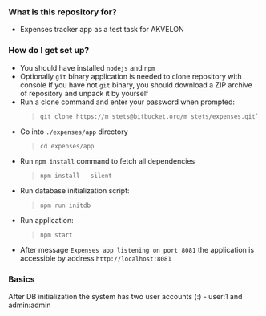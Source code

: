 ### What is this repository for? ###

* Expenses tracker app as a test task for AKVELON

### How do I get set up? ###

* You should have installed `nodejs` and `npm`
* Optionally `git` binary application is needed to clone repository with console
	If you have not `git` binary, you should download a ZIP archive of repository and unpack it by yourself
* Run a clone command and enter your password when prompted:
	>     git clone https://m_stets@bitbucket.org/m_stets/expenses.git`
* Go into `./expenses/app` directory
    >     cd expenses/app
* Run `npm install` command to fetch all dependencies
    >     npm install --silent
* Run database initialization script:
    >     npm run initdb
* Run application:
    >     npm start
* After message `Expenses app listening on port 8081` the application is accessible by address
`http://localhost:8081`

### Basics ###

After DB initialization the system has two user accounts (<user>:<password>) - user:1 and admin:admin